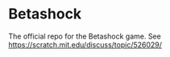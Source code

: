 # Betashock
The official repo for the Betashock game. See https://scratch.mit.edu/discuss/topic/526029/
